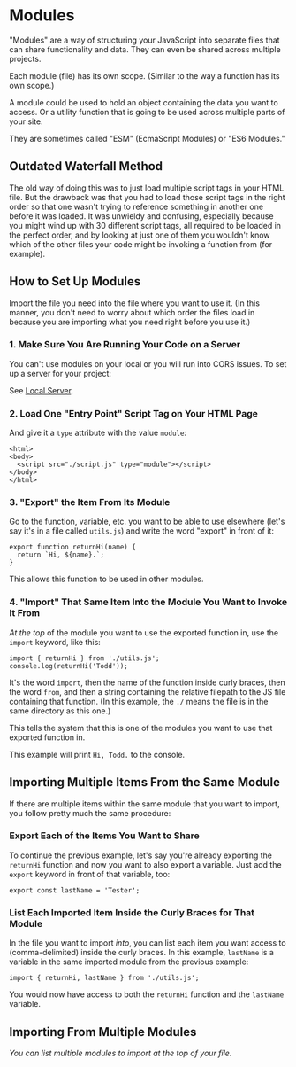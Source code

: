 # Modules

"Modules" are a way of structuring your JavaScript into separate files that can share functionality and data.  They can even be shared across multiple projects.

Each module (file) has its own scope.  (Similar to the way a function has its own scope.)

A module could be used to hold an object containing the data you want to access.  Or a utility function that is going to be used across multiple parts of your site.

They are sometimes called "ESM" (EcmaScript Modules) or "ES6 Modules."


## Outdated Waterfall Method

The old way of doing this was to just load multiple script tags in your HTML file.  But the drawback was that you had to load those script tags in the right order so that one wasn't trying to reference something in another one before it was loaded.  It was unwieldy and confusing, especially because you might wind up with 30 different script tags, all required to be loaded in the perfect order, and by looking at just one of them you wouldn't know which of the other files your code might be invoking a function from (for example).


## How to Set Up Modules

Import the file you need into the file where you want to use it.  (In this manner, you don't need to worry about which order the files load in because you are importing what you need right before you use it.)


### 1. Make Sure You Are Running Your Code on a Server

You can't use modules on your local or you will run into CORS issues.  To set up a server for your project:

See [Local Server](https://github.com/toddcf/code-snippets/blob/master/servers/local-server.md).


### 2. Load One "Entry Point" Script Tag on Your HTML Page

And give it a `type` attribute with the value `module`:

```
<html>
<body>
  <script src="./script.js" type="module"></script>
</body>
</html>
```


### 3. "Export" the Item From Its Module

Go to the function, variable, etc. you want to be able to use elsewhere (let's say it's in a file called `utils.js`) and write the word "export" in front of it:

```
export function returnHi(name) {
  return `Hi, ${name}.`;
}
```

This allows this function to be used in other modules.


### 4. "Import" That Same Item Into the Module You Want to Invoke It From

*At the top* of the module you want to use the exported function in, use the `import` keyword, like this:

```
import { returnHi } from './utils.js';
console.log(returnHi('Todd'));
```

It's the word `import`, then the name of the function inside curly braces, then the word `from`, and then a string containing the relative filepath to the JS file containing that function.  (In this example, the `./` means the file is in the same directory as this one.)

This tells the system that this is one of the modules you want to use that exported function in.

This example will print `Hi, Todd.` to the console.


## Importing Multiple Items From the Same Module

If there are multiple items within the same module that you want to import, you follow pretty much the same procedure:


### Export Each of the Items You Want to Share

To continue the previous example, let's say you're already exporting the `returnHi` function and now you want to also export a variable.  Just add the `export` keyword in front of that variable, too:

```
export const lastName = 'Tester';
```


### List Each Imported Item Inside the Curly Braces for That Module

In the file you want to import *into*, you can list each item you want access to (comma-delimited) inside the curly braces.  In this example, `lastName` is a variable in the same imported module from the previous example:

```
import { returnHi, lastName } from './utils.js';
```

You would now have access to both the `returnHi` function and the `lastName` variable.


## Importing From Multiple Modules

*You can list multiple modules to import at the top of your file.*